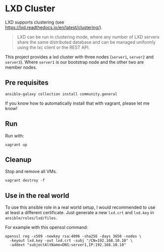 LXD Cluster
===========

LXD supports clustering (see https://lxd.readthedocs.io/en/latest/clustering/). 

> LXD can be run in clustering mode, where any number of LXD servers share the same distributed database and can be managed uniformly using the lxc client or the REST API.

This project provides a lxd cluster with three nodes (`server1`, `server2` and `server3`). Where `server1` is our bootstrap node and 
the other two are member nodes.

## Pre requisites 

```
ansible-galaxy collection install community.general
```

If you know how to automatically install that with vagrant,
please let me know!

## Run

Run with:

```
vagrant up
```

## Cleanup

Stop and remove all VMs.

```
vagrant destroy -f
```

## Use in the real world

To use this ansible role in a real world setup,
I would recommended to use at least a different certificate.
Just generate a new `lxd.crt` and `lxd.key` in `ansible/roles/lxd/files`.

For example with this openssl command:

```
openssl req -x509 -newkey rsa:4096 -sha256 -days 3650 -nodes \
  -keyout lxd.key -out lxd.crt -subj "/CN=192.168.10.10" \
  -addext "subjectAltName=DNS:server1,IP:192.168.10.10"
```

